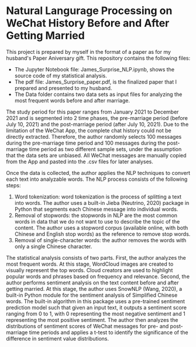 # Natural Langurage Processing on WeChat History Before and After Getting Married
This project is prepared by myself in the format of a paper as for my husband's Paper Aniversary gift. This repository contains the following files: 

* The Jupyter Notebook file: James_Surprise_NLP.ipynb, shows the source code of my statistical analysis. 
* The pdf file: James_Surprise_paper.pdf, is the finalized paper that I prepared and presented to my husband.
* The Data folder contains two data sets as input files for analyzing the most frequent words before and after marriage. 


The study period for this paper ranges from January 2021 to December 2021 and is segmented into 2 time phases, the pre-marriage period (before July 10, 2021) and the post-marriage period (after July 10, 2021). Due to the limitation of the WeChat App, the complete chat history could not be directly extracted. Therefore, the author randomly selects 100 messages during the pre-marriage time period and 100 messages during the post-marriage time period as two different sample sets, under the assumption that the data sets are unbiased. All WeChat messages are manually copied from the App and pasted into the .csv files for later analyses.

Once the data is collected, the author applies the NLP techniques to convert each text into analyzable words. The NLP
process consists of the following steps:
1. Word tokenization: word tokenization is the process of splitting a text into words. The author uses a built-in
Jieba (Neutrino, 2020) package in Python that segments each Chinese message into individual words.
2. Removal of stopwords: the stopwords in NLP are the most common words in data that we do not want to use
to describe the topic of the content. The author uses a stopword corpus (available online, with both Chinese and
English stop words) as the reference to remove stop words.
3. Removal of single-character words: the author removes the words with only a single Chinese character.

The statistical analysis consists of two parts. First, the author analyzes the most frequent words. At this stage, WordCloud images are created to visually represent the top words. Cloud creators are used to highlight popular words and phrases based on frequency and relevance. Second, the author performs sentiment analysis on the text content before and after getting married. At this stage, the author uses SnowNLP (Wang, 2020), a built-in Python module for the sentiment analysis of Simplified Chinese words. The built-in algorithm in this package uses a pre-trained sentiment prediction model such that given an input text, it outputs a sentiment score ranging from 0 to 1, with 0 representing the most negative sentiment and 1 representing the most positive sentiment. The author then analyzes the distributions of sentiment scores of WeChat messages for pre- and post-marriage time periods and applies a t-test to identify the
significance of the difference in sentiment value distributions.
